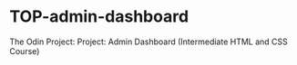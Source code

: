 # TOP-admin-dashboard
The Odin Project: Project: Admin Dashboard (Intermediate HTML and CSS Course)

